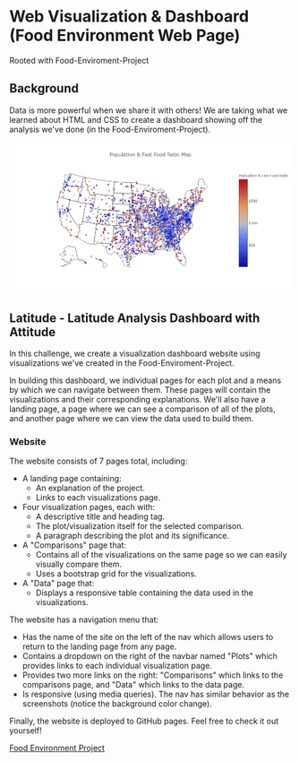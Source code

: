 # Web Visualization & Dashboard (Food Environment Web Page)
Rooted with Food-Enviroment-Project

## Background

Data is more powerful when we share it with others! We are taking what we learned about HTML and CSS to create a dashboard showing off the analysis we've done (in the Food-Enviroment-Project).

![heat_map](Graphs/heat_map.png)

## Latitude - Latitude Analysis Dashboard with Attitude

In this challenge, we create a visualization dashboard website using visualizations we've created in the Food-Enviroment-Project.

In building this dashboard, we individual pages for each plot and a means by which we can navigate between them. These pages will contain the visualizations and their corresponding explanations. We'll also have a landing page, a page where we can see a comparison of all of the plots, and another page where we can view the data used to build them.

### Website 

The website consists of 7 pages total, including:

* A landing page containing:
  * An explanation of the project.
  * Links to each visualizations page.
* Four visualization pages, each with:
  * A descriptive title and heading tag.
  * The plot/visualization itself for the selected comparison.
  * A paragraph describing the plot and its significance.
* A "Comparisons" page that:
  * Contains all of the visualizations on the same page so we can easily visually compare them.
  * Uses a bootstrap grid for the visualizations.
* A "Data" page that:
  * Displays a responsive table containing the data used in the visualizations.

The website has a navigation menu that:

* Has the name of the site on the left of the nav which allows users to return to the landing page from any page.
* Contains a dropdown on the right of the navbar named "Plots" which provides links to each individual visualization page.
* Provides two more links on the right: "Comparisons" which links to the comparisons page, and "Data" which links to the data page.
* Is responsive (using media queries). The nav has similar behavior as the screenshots (notice the background color change).

Finally, the website is deployed to GitHub pages. Feel free to check it out yourself!

[Food Environment Project](https://normanlo4319.github.io/Food-Environment-Web-Page/)


